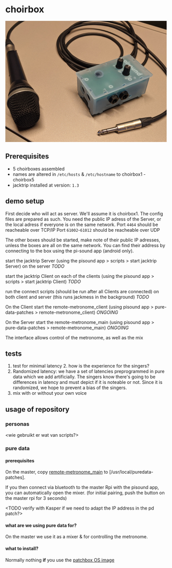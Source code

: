 # choirbox
![](./screenshots/choirbox.jpg)
## Prerequisites

- 5 choirboxes assembled
- names are altered in `/etc/hosts` & `/etc/hostname` to choirbox1 - choirbox5
- jacktrip installed at version: `1.3`
## demo setup
First decide who will act as server. We'll assume it is choirbox1. The config files are prepared as such.
You need the public IP adress of the Server, or the local adress if everyone is on the same network.
Port `4464` should be reacheable over TCP/IP
Port `61002`-`61012` should be reacheable over UDP

The other boxes should be started, make note of their public IP adresses, unless the boxes are all on the same network. You can find their address by connecting to the box using the pi-sound app (android only).

start the jacktrip Server  (using the pisound app > scripts > start jacktrip Server) on the server *TODO*

start the jacktrip Client on each of the clients (using the pisound app > scripts > start jacktrip Client) *TODO* 

run the connect scripts (should be run after all Clients are connected) on both client and server (this runs jackmess in the background) *TODO*

On the Client start the remote-metronome_client (using pisound app > pure-data-patches > remote-metronome_client) *ONGOING*

On the Server start the remote-metronome_main (using pisound app > pure-data-patches > remote-metronome_main) *ONGOING*

The interface allows control of the metronome, as well as the mix

## tests

1. test for minimal latency
	2. how is the experience for the singers?
3. Randomized latency: we have a set of latencies preprogrammed in pure data which we add artificially. The singers know there's going to be differences in latency and must depict if it is noteable or not. Since it is randomized, we hope to prevent a bias of the singers.
4. mix with or without your own voice




## usage of repository
### personas
<wie gebruikt er wat van scripts?>

### pure data
#### prerequisites

On the master, copy [remote-metronome_main](./remote-metronome_client/) to [/usr/local/puredata-patches].

If you then connect via bluetooth to the master Rpi with the pisound app, you can automatically open the mixer. (for initial pairing, push the button on the master rpi for 3 seconds)


<TODO verify with Kasper if we need to adapt the IP address in the pd patch?>


#### what are we using pure data for?

On the master we use it as a mixer & for controlling the metronome.

#### what to install?
Normally nothing **if** you use the [patchbox OS image](https://blokas.io/patchbox-os/)